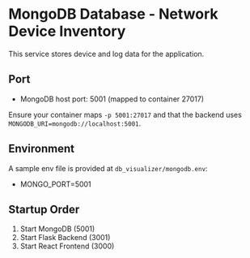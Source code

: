 # MongoDB Database - Network Device Inventory

This service stores device and log data for the application.

## Port
- MongoDB host port: 5001 (mapped to container 27017)

Ensure your container maps `-p 5001:27017` and that the backend uses `MONGODB_URI=mongodb://localhost:5001`.

## Environment
A sample env file is provided at `db_visualizer/mongodb.env`:
- MONGO_PORT=5001

## Startup Order
1. Start MongoDB (5001)
2. Start Flask Backend (3001)
3. Start React Frontend (3000)
